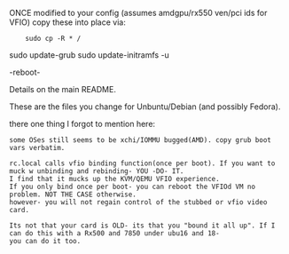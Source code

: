 ONCE modified to your config (assumes amdgpu/rx550 ven/pci ids for VFIO) copy these into place via:

		sudo cp -R * /

sudo update-grub
sudo update-initramfs -u

-reboot-

Details on the main README.

These are the files you change for Unbuntu/Debian (and possibly Fedora).

there one thing I forgot to mention here:

	some OSes still seems to be xchi/IOMMU bugged(AMD). copy grub boot vars verbatim.
	
	rc.local calls vfio binding function(once per boot). If you want to muck w unbinding and rebinding- YOU -DO- IT.
	I find that it mucks up the KVM/QEMU VFIO experience.
	If you only bind once per boot- you can reboot the VFIOd VM no problem. NOT THE CASE otherwise.
	however- you will not regain control of the stubbed or vfio video card.

	Its not that your card is OLD- its that you "bound it all up". If I can do this with a Rx500 and 7850 under ubu16 and 18-
	you can do it too.
